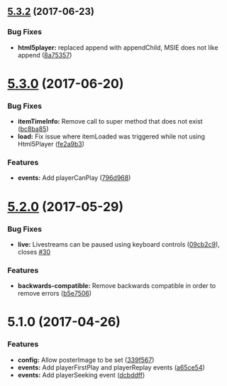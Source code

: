 <a name="5.3.2"></a>
## [5.3.2](https://github.com/meisterplayer/player-html5player/compare/v5.3.1...v5.3.2) (2017-06-23)


### Bug Fixes

* **html5player:** replaced append with appendChild, MSIE does not like append ([8a75357](https://github.com/meisterplayer/player-html5player/commit/8a75357))



<a name="5.3.0"></a>
# [5.3.0](https://github.com/meisterplayer/player-html5player/compare/v5.2.0...v5.3.0) (2017-06-20)


### Bug Fixes

* **itemTimeInfo:** Remove call to super method that does not exist ([bc8ba85](https://github.com/meisterplayer/player-html5player/commit/bc8ba85))
* **load:** Fix issue where itemLoaded was triggered while not using Html5Player ([fe2a9b3](https://github.com/meisterplayer/player-html5player/commit/fe2a9b3))


### Features

* **events:** Add playerCanPlay ([796d968](https://github.com/meisterplayer/player-html5player/commit/796d968))



<a name="5.2.0"></a>
# [5.2.0](https://github.com/meisterplayer/player-html5player/compare/v5.1.0...v5.2.0) (2017-05-29)


### Bug Fixes

* **live:** Livestreams can be paused using keyboard controls ([09cb2c9](https://github.com/meisterplayer/player-html5player/commit/09cb2c9)), closes [#30](https://github.com/meisterplayer/player-html5player/issues/30)


### Features

* **backwards-compatible:** Remove backwards compatible in order to remove errors ([b5e7506](https://github.com/meisterplayer/player-html5player/commit/b5e7506))



<a name="5.1.0"></a>
# 5.1.0 (2017-04-26)


### Features

* **config:** Allow posterImage to be set ([339f567](https://github.com/meisterplayer/player-html5player/commit/339f567))
* **events:** Add playerFirstPlay and playerReplay events ([a65ce54](https://github.com/meisterplayer/player-html5player/commit/a65ce54))
* **events:** Add playerSeeking event ([dcbddff](https://github.com/meisterplayer/player-html5player/commit/dcbddff))



